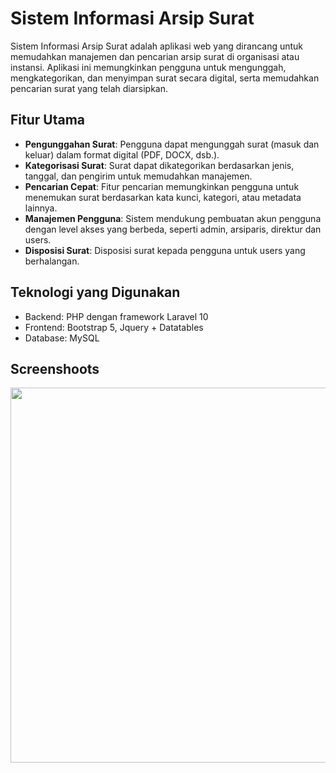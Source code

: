 # Sistem Informasi Arsip Surat

Sistem Informasi Arsip Surat adalah aplikasi web yang dirancang untuk memudahkan manajemen dan pencarian arsip surat di organisasi atau instansi. Aplikasi ini memungkinkan pengguna untuk mengunggah, mengkategorikan, dan menyimpan surat secara digital, serta memudahkan pencarian surat yang telah diarsipkan.

## Fitur Utama

- **Pengunggahan Surat**: Pengguna dapat mengunggah surat (masuk dan keluar) dalam format digital (PDF, DOCX, dsb.).
- **Kategorisasi Surat**: Surat dapat dikategorikan berdasarkan jenis, tanggal, dan pengirim untuk memudahkan manajemen.
- **Pencarian Cepat**: Fitur pencarian memungkinkan pengguna untuk menemukan surat berdasarkan kata kunci, kategori, atau metadata lainnya.
- **Manajemen Pengguna**: Sistem mendukung pembuatan akun pengguna dengan level akses yang berbeda, seperti admin, arsiparis, direktur dan users.
- **Disposisi Surat**: Disposisi surat kepada pengguna untuk users yang berhalangan.

## Teknologi yang Digunakan

- Backend: PHP dengan framework Laravel 10
- Frontend: Bootstrap 5, Jquery + Datatables
- Database: MySQL

## Screenshoots 
<img src="[https://user-images.githubusercontent.com/path/to/screenshot.png](https://i.postimg.cc/44M6PgYz/image.png)https://i.postimg.cc/44M6PgYz/image.png" width="600">

